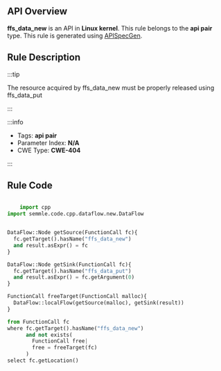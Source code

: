 ---
---


## API Overview
**ffs_data_new** is an API in **Linux kernel**. This rule belongs to the **api pair** type. This rule is generated using [APISpecGen](../../tools/APISpecGen).
## Rule Description

:::tip

The resource acquired by ffs_data_new must be properly released using ffs_data_put

:::

:::info

- Tags: **api pair**
- Parameter Index: **N/A**
- CWE Type: **CWE-404**

:::

## Rule Code
```python

    import cpp
import semmle.code.cpp.dataflow.new.DataFlow


DataFlow::Node getSource(FunctionCall fc){
  fc.getTarget().hasName("ffs_data_new")
  and result.asExpr() = fc
}

DataFlow::Node getSink(FunctionCall fc){
  fc.getTarget().hasName("ffs_data_put")
  and result.asExpr() = fc.getArgument(0)
}

FunctionCall freeTarget(FunctionCall malloc){
  DataFlow::localFlow(getSource(malloc), getSink(result))
}

from FunctionCall fc
where fc.getTarget().hasName("ffs_data_new")
      and not exists(
        FunctionCall free| 
        free = freeTarget(fc)
      )
select fc.getLocation()

    
```
